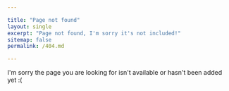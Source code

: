 ```yaml
---

title: "Page not found"
layout: single
excerpt: "Page not found, I'm sorry it's not included!"
sitemap: false
permalink: /404.md

---
```


I'm sorry the page you are looking for isn't available or hasn't been added yet :(

<script type="text/javascript">
  var GOOG_FIXURL_LANG = 'en';
  var GOOG_FIXURL_SITE = '{{ site.url }}'
</script>
<script type="text/javascript"
  src="//linkhelp.clients.google.com/tbproxy/lh/wm/fixurl.js">
</script>